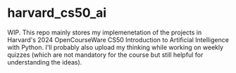# harvard_cs50_ai
WIP. This repo mainly stores my implemenetation of the projects in Harvard's 2024 OpenCourseWare CS50 Introduction to Artificial Intelligence with Python. I'll probably also upload my thinking while working on weekly quizzes (which are not mandatory for the course but still helpful for understanding the ideas).
